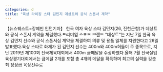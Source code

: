 ```yaml
---
categories: d
title: "육상 라이징 스타 김민지 데상트와 공식 스폰서 계약"
---
```

【뉴스퀘스트=장예빈 인턴기자】 한국 여자 육상 스타 김민지(26, 진천군청)가 데상트와 공식 스폰서 계약을 체결했다.프리미엄 스포츠 브랜드 "데상트"는 지난 7일 한국 육상 김민지 선수와 공식 스폰서십 계약을 체결하여 의류 및 용품 일체를 지원한다고 26일 발표했다.육상 스타로 화제가 된 김민지 선수는 400m와 400m허들이 주 종목으로, 지난 2019년 제100회 전국체육대회에서 400m 금메달을 수상하였다.올해 7월 전국실업육상경기대회에서는 금메달 2개를 포함 총 4개의 메달을 획득하며 최고의 실력을 갖춘 최 정상급 육상선수로
